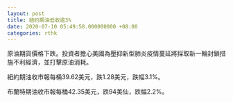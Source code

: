 ```yaml
---
layout: post
title: 紐約期油低收逾3%
date: 2020-07-10 05:49:58.000000000 +08:00
categories: rthk
---
```


原油期貨價格下跌。投資者擔心美國為壓抑新型肺炎疫情蔓延將採取新一輪封鎖措施不利經濟，並打擊原油消耗。

紐約期油收市報每桶39.62美元，跌1.28美元，跌幅3.1%。

布蘭特期油收市報每桶42.35美元，跌94美仙，跌幅2.2%。

